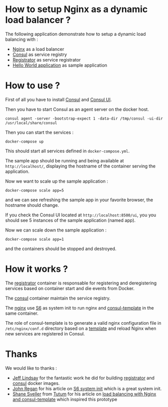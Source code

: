 # How to setup Nginx as a dynamic load balancer ?

The following application demonstrate how to setup a dynamic load balancing with :

  - [Nginx](http://nginx.org/en/docs/http/load_balancing.html) as a load balancer
  - [Consul](http://progrium.com/blog/2014/08/20/consul-service-discovery-with-docker/) as service registry
  - [Registrator](http://progrium.com/blog/2014/09/10/automatic-docker-service-announcement-with-registrator/) as service registrator
  - [Hello World application](https://github.com/tutumcloud/docker-hello-world) as sample application


# How to use ?


First of all you have to install [Consul](https://www.consul.io/intro/getting-started/install.html) and [Consul UI](https://www.consul.io/downloads.html).


Then you have to start Consul as an agent server on the docker host.

```
consul agent -server -bootstrap-expect 1 -data-dir /tmp/consul -ui-dir /usr/local/share/consul
```

Then you can start the services :

```
docker-compose up 
```

This should start all services defined in ```docker-compose.yml```.


The sample app should be running and being available at ```http://localhost/```, displaying the hostname of the container serving the application. 


Now we want to scale up the sample application :

```
docker-compose scale app=5
```

and we can see refreshing the sample app in your favorite browser, the hostname should change. 


If you check the Consul UI located at ```http://localhost:8500/ui```, you you should see 5 instances of the sample application (named app).


Now we can scale down the sample application :

```
docker-compose scale app=1
```

and the containers should be stopped and destroyed.


# How it works ?

The [registrator](https://github.com/gliderlabs/registrator) container is responsable for registering and deregistering services based on container start and die events from Docker. 

The [consul](https://github.com/progrium/docker-consul) container maintain the service registry. 

The [nginx](https://github.com/1science/docker-nginx) use [S6](http://skarnet.org/software/s6/) as system init to run nginx and [consul-template](https://github.com/hashicorp/consul-template) in the same container. 

The role of consul-template is to generate a valid nginx configuration file in ```/etc/nginx/conf.d``` directory based on a [template](templates/app.conf) and reload Nginx when new services are registered in Consul.


# Thanks

We would like to thanks :

 - [Jeff Lindsay](http://progrium.com/) for the fantastic work he did for building [registrator](https://github.com/gliderlabs/registrator) and [consul](https://github.com/progrium/docker-consul) docker images.
 - [John Regan](https://github.com/jprjr) for his article on [S6 system init](http://blog.tutum.co/2014/12/02/docker-and-s6-my-new-favorite-process-supervisor/) which is a great system init.
 - [Shane Sveller]() from [Tutum](https://www.tutum.co/) for his article on [load balancing with Nginx and consul-template]( https://tech.bellycard.com/blog/load-balancing-docker-containers-with-nginx-and-consul-template/) which inspired this prototype
